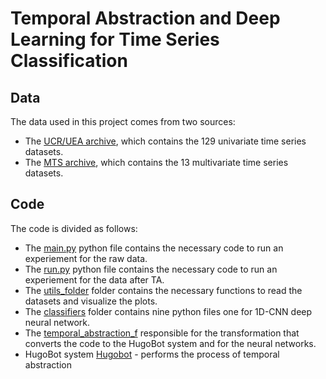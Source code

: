# Temporal Abstraction and Deep Learning for Time Series Classification

## Data 
The data used in this project comes from two sources: 
* The [UCR/UEA archive](http://timeseriesclassification.com/TSC.zip), which contains the 129 univariate time series datasets. 
* The [MTS archive](http://www.mustafabaydogan.com/files/viewcategory/20-data-sets.html), which contains the 13 multivariate time series datasets.

## Code   
The code is divided as follows: 
* The [main.py](https://github.com/ShaharT1995/TSC-Project/blob/master/main.py) python file contains the necessary code to run an experiement for the raw data. 
* The [run.py](https://github.com/ShaharT1995/TSC-Project/blob/master/run.py) python file contains the necessary code to run an experiement for the data after TA. 
* The [utils_folder](https://github.com/ShaharT1995/TSC-Project/blob/master/utils_folder) folder contains the necessary functions to read the datasets and visualize the plots.
* The [classifiers](https://github.com/ShaharT1995/TSC-Project/blob/master/classifiers) folder contains nine python files one for 1D-CNN deep neural network.
* The [temporal_abstraction_f](https://github.com/ShaharT1995/TSC-Project/blob/master/temporal_abstraction_f) responsible for the transformation that converts the code to the HugoBot system and for the neural networks.
* HugoBot system [Hugobot](https://github.com/ShaharT1995/TSC-Project/blob/master/Hugobot) - performs the process of temporal abstraction

